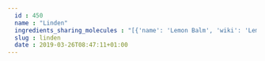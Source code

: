 ```yaml
---
  id : 450
  name : "Linden"
  ingredients_sharing_molecules : "[{'name': 'Lemon Balm', 'wiki': 'Lemon_balm', 'id': 260, 'category': 'Herb', 'common_molecules': [89594, 6549, 5280443, 5280598, 6054, 7284, 527, 638278, 6072, 26447, 5363388, 644104, 5280511, 650, 5367719, 13144, 4788, 637775, 12405, 61020, 247, 8452, 853433, 638011, 1889, 15394, 5280445, 637566, 240, 33931, 5365811, 8130, 798, 6569, 441005, 6561, 637542, 441484, 22311, 11635, 107971, 5284639, 10448, 338, 7288, 8723, 11552, 79803, 1110, 6050, 5280804, 6986, 5318042, 31260, 2345, 5280863, 442501, 784, 10393, 439341, 7150, 5280343, 1549026, 126, 998, 12401, 7847, 445070, 768, 323, 1183, 9862, 5281708, 637511, 5284503, 802, 180, 72, 61503, 643941, 999, 439246, 244, 8768, 8222, 439263, 454, 643820, 107, 878, 444539, 18635, 7858, 12403, 8857, 5315892, 11509, 6184, 643779, 6251, 439533, 11128, 7654]}, {'name': 'Sunflower', 'wiki': 'Sunflower', 'id': 426, 'category': 'Flower', 'common_molecules': [89594, 6549, 5280443, 5280598, 6054, 7284, 527, 638278, 6072, 26447, 5363388, 644104, 5280511, 650, 5367719, 13144, 4788, 637775, 12405, 61020, 247, 8452, 853433, 638011, 1889, 15394, 5280445, 637566, 240, 33931, 5365811, 8130, 798, 6569, 441005, 6561, 8294, 441484, 22311, 11635, 107971, 5284639, 10448, 338, 7288, 8723, 637542, 11552, 79803, 1110, 6050, 6654, 6986, 5318042, 31260, 2345, 5280863, 442501, 784, 10393, 439341, 7150, 5280343, 1549026, 126, 998, 12401, 7847, 445070, 768, 323, 1183, 9862, 5281708, 637511, 5284503, 802, 180, 72, 61503, 643941, 999, 439246, 244, 8768, 8222, 439263, 454, 107, 878, 444539, 18635, 7858, 12403, 8857, 5315892, 11509, 6184, 643779, 6251, 439533, 11128, 7654]}, {'name': 'Elderberry', 'wiki': 'Sambucus', 'id': 179, 'category': 'Fruit-Berry', 'common_molecules': [89594, 6549, 5280443, 5280598, 6054, 7284, 527, 12534, 638278, 6072, 26447, 5363388, 644104, 5280511, 650, 5367719, 13144, 4788, 637775, 61020, 247, 8452, 853433, 638011, 1889, 15394, 5280445, 637566, 240, 33931, 5365811, 8130, 798, 6569, 441005, 6561, 637542, 441484, 22311, 11635, 107971, 5284639, 10448, 338, 7288, 8723, 11552, 79803, 1110, 6050, 5280804, 6986, 5318042, 31260, 2345, 5280863, 442501, 784, 10393, 439341, 7150, 5280343, 1549026, 126, 998, 12401, 7847, 445070, 768, 323, 1183, 9862, 5281708, 637511, 5284503, 802, 180, 72, 61503, 643941, 999, 439246, 244, 8768, 439263, 454, 643820, 107, 878, 444539, 18635, 7858, 12403, 8857, 5315892, 11509, 6184, 643779, 6251, 439533, 11128, 7654]}, {'name': 'Coriander', 'wiki': 'Coriander', 'id': 254, 'category': 'Herb', 'common_molecules': [89594, 6549, 5280443, 5280598, 6054, 7284, 527, 638278, 6072, 26447, 5363388, 644104, 5280511, 650, 5367719, 13144, 4788, 637775, 5284507, 61020, 247, 8452, 853433, 638011, 1889, 15394, 5280445, 637566, 240, 33931, 5365811, 8130, 798, 6569, 441005, 6561, 8294, 441484, 22311, 11635, 107971, 5284639, 10448, 338, 7288, 8723, 637542, 11552, 79803, 1110, 6050, 6654, 5280804, 6986, 5318042, 31260, 2345, 5280863, 442501, 784, 10393, 439341, 7150, 5280343, 1549026, 126, 998, 7847, 445070, 768, 323, 1183, 9862, 5281708, 637511, 5284503, 802, 180, 72, 61503, 643941, 999, 439246, 244, 8768, 439263, 454, 643820, 107, 878, 444539, 18635, 7858, 8857, 5315892, 11509, 6184, 643779, 6251, 439533, 11128, 7654]}, {'name': 'Dill', 'wiki': 'Dill', 'id': 256, 'category': 'Herb', 'common_molecules': [89594, 6549, 5280443, 5280598, 6054, 7284, 527, 638278, 6072, 26447, 5363388, 644104, 5280511, 650, 5367719, 13144, 4788, 637775, 5284507, 61020, 247, 8452, 853433, 638011, 1889, 15394, 5280445, 637566, 240, 33931, 5365811, 8130, 798, 6569, 441005, 6561, 8294, 441484, 22311, 107971, 5284639, 10448, 338, 7288, 8723, 637542, 11552, 79803, 1110, 6050, 6654, 5280804, 6986, 5318042, 31260, 2345, 5280863, 442501, 784, 10393, 439341, 7150, 5280343, 1549026, 126, 998, 12401, 7847, 445070, 768, 323, 1183, 9862, 5281708, 637511, 5284503, 802, 180, 72, 61503, 643941, 999, 439246, 244, 8768, 8222, 439263, 454, 107, 878, 444539, 18635, 7858, 8857, 5315892, 11509, 6184, 643779, 6251, 439533, 11128, 7654]}]"
  slug : linden
  date : 2019-03-26T08:47:11+01:00
---
```



